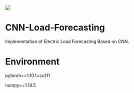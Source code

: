 ![](https://img.shields.io/badge/CNN-Load%20Forecasting-red)
# CNN-Load-Forecasting
Implementation of Electric Load Forecasting Based on CNN.

# Environment
pytorch==1.10.1+cu111

numpy==1.18.5
